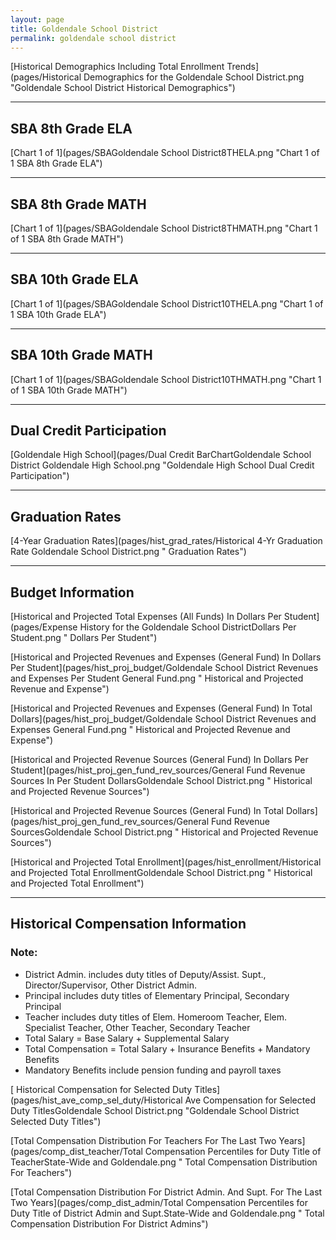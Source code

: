 ```yaml
---
layout: page
title: Goldendale School District
permalink: goldendale school district
---
```



[Historical Demographics Including Total Enrollment Trends](pages/Historical Demographics for the Goldendale School District.png "Goldendale School District Historical Demographics")

___

## SBA 8th Grade ELA

[Chart 1 of 1](pages/SBAGoldendale School District8THELA.png "Chart 1 of 1 SBA 8th Grade ELA")


___

## SBA 8th Grade MATH

[Chart 1 of 1](pages/SBAGoldendale School District8THMATH.png "Chart 1 of 1 SBA 8th Grade MATH")


___

## SBA 10th Grade ELA

[Chart 1 of 1](pages/SBAGoldendale School District10THELA.png "Chart 1 of 1 SBA 10th Grade ELA")


___

## SBA 10th Grade MATH

[Chart 1 of 1](pages/SBAGoldendale School District10THMATH.png "Chart 1 of 1 SBA 10th Grade MATH")


___

## Dual Credit Participation

[Goldendale High School](pages/Dual Credit BarChartGoldendale School District Goldendale High School.png "Goldendale High School Dual Credit Participation")


___

## Graduation Rates

[4-Year Graduation Rates](pages/hist_grad_rates/Historical 4-Yr Graduation Rate Goldendale School District.png " Graduation Rates")


___

## Budget Information

[Historical and Projected Total Expenses (All Funds) In Dollars Per Student](pages/Expense History for the Goldendale School DistrictDollars Per Student.png " Dollars Per Student")

[Historical and Projected Revenues and Expenses (General Fund) In Dollars Per Student](pages/hist_proj_budget/Goldendale School District Revenues and Expenses Per Student General Fund.png " Historical and Projected Revenue and Expense")

[Historical and Projected Revenues and Expenses (General Fund) In Total Dollars](pages/hist_proj_budget/Goldendale School District Revenues and Expenses General Fund.png " Historical and Projected Revenue and Expense")

[Historical and Projected Revenue Sources (General Fund) In Dollars Per Student](pages/hist_proj_gen_fund_rev_sources/General Fund Revenue Sources In Per Student DollarsGoldendale School District.png " Historical and Projected Revenue Sources")

[Historical and Projected Revenue Sources (General Fund) In Total Dollars](pages/hist_proj_gen_fund_rev_sources/General Fund Revenue SourcesGoldendale School District.png " Historical and Projected Revenue Sources")

[Historical and Projected Total Enrollment](pages/hist_enrollment/Historical and Projected Total EnrollmentGoldendale School District.png " Historical and Projected Total Enrollment")


___

## Historical Compensation Information
### Note:
- District Admin. includes duty titles of Deputy/Assist. Supt., Director/Supervisor, Other District Admin.
- Principal includes duty titles of Elementary Principal, Secondary Principal
- Teacher includes duty titles of Elem. Homeroom Teacher, Elem. Specialist Teacher, Other Teacher, Secondary Teacher
- Total Salary = Base Salary + Supplemental Salary
- Total Compensation = Total Salary + Insurance Benefits + Mandatory Benefits
- Mandatory Benefits include pension funding and payroll taxes

[ Historical Compensation for Selected Duty Titles](pages/hist_ave_comp_sel_duty/Historical Ave Compensation for Selected Duty TitlesGoldendale School District.png "Goldendale School District Selected Duty Titles")

[Total Compensation Distribution For Teachers For The Last Two Years](pages/comp_dist_teacher/Total Compensation Percentiles for Duty Title of TeacherState-Wide and Goldendale.png " Total Compensation Distribution For Teachers")

[Total Compensation Distribution For District Admin. And Supt. For The Last Two Years](pages/comp_dist_admin/Total Compensation Percentiles for Duty Title of District Admin and Supt.State-Wide and Goldendale.png " Total Compensation Distribution For District Admins")

